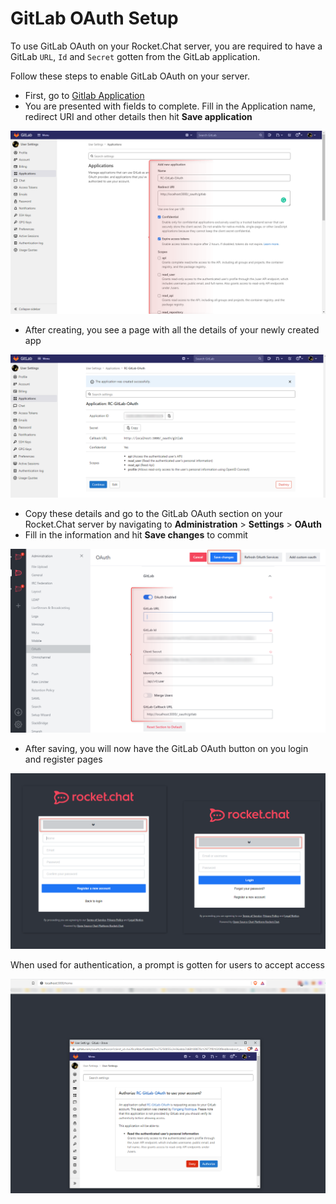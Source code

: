 # GitLab OAuth Setup

To use GitLab OAuth on your Rocket.Chat server, you are required to have a GitLab `URL`, `Id` and `Secret` gotten from the GitLab application.

Follow these steps to enable GitLab OAuth on your server.

* First, go to [Gitlab Application](https://gitlab.com/-/profile/applications)
* You are presented with fields to complete. Fill in the Application name, redirect URI and other details then hit **Save application**

![](<../../../../../.gitbook/assets/image (661) (1) (1).png>)

* After creating, you see a page with all the details of your newly created app

![](<../../../../../.gitbook/assets/image (681) (1) (1) (1).png>)

* Copy these details and go to the GitLab OAuth section on your Rocket.Chat server by navigating to **Administration** > **Settings** > **OAuth**
* Fill in the information and hit **Save changes** to commit

![](<../../../../../.gitbook/assets/image (670) (1) (1) (1).png>)

* After saving, you will now have the GitLab OAuth button on you login and register pages

![](<../../../../../.gitbook/assets/image (641) (1) (1) (1).png>)

When used for authentication, a prompt is gotten for users to accept access

![](<../../../../../.gitbook/assets/image (684) (1) (1).png>)
